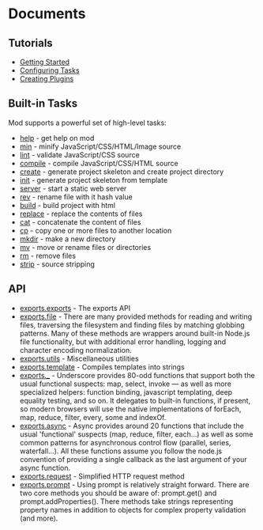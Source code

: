 # Documents
## Tutorials
* [Getting Started](https://github.com/modulejs/modjs/tree/master/doc/tutorial/getting-started.md)
* [Configuring Tasks](https://github.com/modulejs/modjs/blob/master/doc/tutorial/configuring-tasks.md)
* [Creating Plugins](https://github.com/modulejs/modjs/tree/master/doc/tutorial/creating-plugins.md)

## Built-in Tasks
Mod supports a powerful set of high-level tasks:

* [help](https://github.com/modulejs/modjs/tree/master/doc/tasks/help.md) - get help on mod 
* [min](https://github.com/modulejs/modjs/tree/master/doc/tasks/min.md) - minify JavaScript/CSS/HTML/Image source 
* [lint](https://github.com/modulejs/modjs/tree/master/doc/tasks/lint.md) - validate JavaScript/CSS source 
* [compile](https://github.com/modulejs/modjs/tree/master/doc/tasks/compile.md) - compile JavaScript/CSS/HTML source 
* [create](https://github.com/modulejs/modjs/tree/master/doc/tasks/create.md) - generate project skeleton and create project directory 
* [init](https://github.com/modulejs/modjs/tree/master/doc/tasks/init.md) - generate project skeleton from template 
* [server](https://github.com/modulejs/modjs/tree/master/doc/tasks/server.md) - start a static web server 
* [rev](https://github.com/modulejs/modjs/tree/master/doc/tasks/rev.md) - rename file with it hash value 
* [build](https://github.com/modulejs/modjs/tree/master/doc/tasks/build.md) - build project with html 
* [replace](https://github.com/modulejs/modjs/tree/master/doc/tasks/replace.md) - replace the contents of files 
* [cat](https://github.com/modulejs/modjs/tree/master/doc/tasks/cat.md) - concatenate the content of files 
* [cp](https://github.com/modulejs/modjs/tree/master/doc/tasks/cp.md) - copy one or more files to another location 
* [mkdir](https://github.com/modulejs/modjs/tree/master/doc/tasks/mkdir.md) - make a new directory 
* [mv](https://github.com/modulejs/modjs/tree/master/doc/tasks/mv.md) - move or rename files or directories 
* [rm](https://github.com/modulejs/modjs/tree/master/doc/tasks/rm.md) - remove files 
* [strip](https://github.com/modulejs/modjs/tree/master/doc/tasks/strip.md) - source stripping 

## API

* [exports.exports](https://github.com/modulejs/modjs/tree/master/doc/api/exports.md) - The exports API 
* [exports.file](https://github.com/modulejs/modjs/tree/master/doc/api/file.md) - There are many provided methods for reading and writing files, traversing the filesystem and finding files by matching globbing patterns. Many of these methods are wrappers around built-in Node.js file functionality, but with additional error handling, logging and character encoding normalization. 
* [exports.utils](https://github.com/modulejs/modjs/tree/master/doc/api/utils.md) - Miscellaneous utilities 
* [exports.template](https://github.com/modulejs/modjs/tree/master/doc/api/template.md) - Compiles templates into strings 
* [exports._](http://underscorejs.org/) - Underscore provides 80-odd functions that support both the usual functional suspects: map, select, invoke — as well as more specialized helpers: function binding, javascript templating, deep equality testing, and so on. It delegates to built-in functions, if present, so modern browsers will use the native implementations of forEach, map, reduce, filter, every, some and indexOf.
* [exports.async](https://github.com/caolan/async) - Async provides around 20 functions that include the usual 'functional' suspects (map, reduce, filter, each…) as well as some common patterns for asynchronous control flow (parallel, series, waterfall…). All these functions assume you follow the node.js convention of providing a single callback as the last argument of your async function.
* [exports.request](https://github.com/mikeal/request) - Simplified HTTP request method
* [exports.prompt](https://github.com/flatiron/prompt) - Using prompt is relatively straight forward. There are two core methods you should be aware of: prompt.get() and prompt.addProperties(). There methods take strings representing property names in addition to objects for complex property validation (and more).


